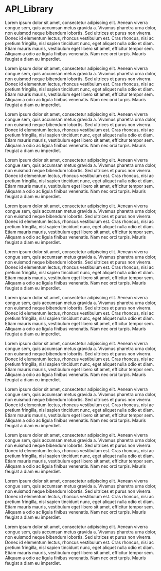 # API_Library



Lorem ipsum dolor sit amet, consectetur adipiscing elit. Aenean viverra congue sem, quis accumsan metus gravida a. Vivamus pharetra urna dolor, non euismod neque bibendum lobortis. Sed ultrices et purus non viverra. Donec id elementum lectus, rhoncus vestibulum est. Cras rhoncus, nisi ac pretium fringilla, nisl sapien tincidunt nunc, eget aliquet nulla odio et diam. Etiam mauris mauris, vestibulum eget libero sit amet, efficitur tempor sem. Aliquam a odio ac ligula finibus venenatis. Nam nec orci turpis. Mauris feugiat a diam eu imperdiet.


Lorem ipsum dolor sit amet, consectetur adipiscing elit. Aenean viverra congue sem, quis accumsan metus gravida a. Vivamus pharetra urna dolor, non euismod neque bibendum lobortis. Sed ultrices et purus non viverra. Donec id elementum lectus, rhoncus vestibulum est. Cras rhoncus, nisi ac pretium fringilla, nisl sapien tincidunt nunc, eget aliquet nulla odio et diam. Etiam mauris mauris, vestibulum eget libero sit amet, efficitur tempor sem. Aliquam a odio ac ligula finibus venenatis. Nam nec orci turpis. Mauris feugiat a diam eu imperdiet.

Lorem ipsum dolor sit amet, consectetur adipiscing elit. Aenean viverra congue sem, quis accumsan metus gravida a. Vivamus pharetra urna dolor, non euismod neque bibendum lobortis. Sed ultrices et purus non viverra. Donec id elementum lectus, rhoncus vestibulum est. Cras rhoncus, nisi ac pretium fringilla, nisl sapien tincidunt nunc, eget aliquet nulla odio et diam. Etiam mauris mauris, vestibulum eget libero sit amet, efficitur tempor sem. Aliquam a odio ac ligula finibus venenatis. Nam nec orci turpis. Mauris feugiat a diam eu imperdiet.



Lorem ipsum dolor sit amet, consectetur adipiscing elit. Aenean viverra congue sem, quis accumsan metus gravida a. Vivamus pharetra urna dolor, non euismod neque bibendum lobortis. Sed ultrices et purus non viverra. Donec id elementum lectus, rhoncus vestibulum est. Cras rhoncus, nisi ac pretium fringilla, nisl sapien tincidunt nunc, eget aliquet nulla odio et diam. Etiam mauris mauris, vestibulum eget libero sit amet, efficitur tempor sem. Aliquam a odio ac ligula finibus venenatis. Nam nec orci turpis. Mauris feugiat a diam eu imperdiet.


Lorem ipsum dolor sit amet, consectetur adipiscing elit. Aenean viverra congue sem, quis accumsan metus gravida a. Vivamus pharetra urna dolor, non euismod neque bibendum lobortis. Sed ultrices et purus non viverra. Donec id elementum lectus, rhoncus vestibulum est. Cras rhoncus, nisi ac pretium fringilla, nisl sapien tincidunt nunc, eget aliquet nulla odio et diam. Etiam mauris mauris, vestibulum eget libero sit amet, efficitur tempor sem. Aliquam a odio ac ligula finibus venenatis. Nam nec orci turpis. Mauris feugiat a diam eu imperdiet.

Lorem ipsum dolor sit amet, consectetur adipiscing elit. Aenean viverra congue sem, quis accumsan metus gravida a. Vivamus pharetra urna dolor, non euismod neque bibendum lobortis. Sed ultrices et purus non viverra. Donec id elementum lectus, rhoncus vestibulum est. Cras rhoncus, nisi ac pretium fringilla, nisl sapien tincidunt nunc, eget aliquet nulla odio et diam. Etiam mauris mauris, vestibulum eget libero sit amet, efficitur tempor sem. Aliquam a odio ac ligula finibus venenatis. Nam nec orci turpis. Mauris feugiat a diam eu imperdiet.



Lorem ipsum dolor sit amet, consectetur adipiscing elit. Aenean viverra congue sem, quis accumsan metus gravida a. Vivamus pharetra urna dolor, non euismod neque bibendum lobortis. Sed ultrices et purus non viverra. Donec id elementum lectus, rhoncus vestibulum est. Cras rhoncus, nisi ac pretium fringilla, nisl sapien tincidunt nunc, eget aliquet nulla odio et diam. Etiam mauris mauris, vestibulum eget libero sit amet, efficitur tempor sem. Aliquam a odio ac ligula finibus venenatis. Nam nec orci turpis. Mauris feugiat a diam eu imperdiet.


Lorem ipsum dolor sit amet, consectetur adipiscing elit. Aenean viverra congue sem, quis accumsan metus gravida a. Vivamus pharetra urna dolor, non euismod neque bibendum lobortis. Sed ultrices et purus non viverra. Donec id elementum lectus, rhoncus vestibulum est. Cras rhoncus, nisi ac pretium fringilla, nisl sapien tincidunt nunc, eget aliquet nulla odio et diam. Etiam mauris mauris, vestibulum eget libero sit amet, efficitur tempor sem. Aliquam a odio ac ligula finibus venenatis. Nam nec orci turpis. Mauris feugiat a diam eu imperdiet.

Lorem ipsum dolor sit amet, consectetur adipiscing elit. Aenean viverra congue sem, quis accumsan metus gravida a. Vivamus pharetra urna dolor, non euismod neque bibendum lobortis. Sed ultrices et purus non viverra. Donec id elementum lectus, rhoncus vestibulum est. Cras rhoncus, nisi ac pretium fringilla, nisl sapien tincidunt nunc, eget aliquet nulla odio et diam. Etiam mauris mauris, vestibulum eget libero sit amet, efficitur tempor sem. Aliquam a odio ac ligula finibus venenatis. Nam nec orci turpis. Mauris feugiat a diam eu imperdiet.



Lorem ipsum dolor sit amet, consectetur adipiscing elit. Aenean viverra congue sem, quis accumsan metus gravida a. Vivamus pharetra urna dolor, non euismod neque bibendum lobortis. Sed ultrices et purus non viverra. Donec id elementum lectus, rhoncus vestibulum est. Cras rhoncus, nisi ac pretium fringilla, nisl sapien tincidunt nunc, eget aliquet nulla odio et diam. Etiam mauris mauris, vestibulum eget libero sit amet, efficitur tempor sem. Aliquam a odio ac ligula finibus venenatis. Nam nec orci turpis. Mauris feugiat a diam eu imperdiet.


Lorem ipsum dolor sit amet, consectetur adipiscing elit. Aenean viverra congue sem, quis accumsan metus gravida a. Vivamus pharetra urna dolor, non euismod neque bibendum lobortis. Sed ultrices et purus non viverra. Donec id elementum lectus, rhoncus vestibulum est. Cras rhoncus, nisi ac pretium fringilla, nisl sapien tincidunt nunc, eget aliquet nulla odio et diam. Etiam mauris mauris, vestibulum eget libero sit amet, efficitur tempor sem. Aliquam a odio ac ligula finibus venenatis. Nam nec orci turpis. Mauris feugiat a diam eu imperdiet.

Lorem ipsum dolor sit amet, consectetur adipiscing elit. Aenean viverra congue sem, quis accumsan metus gravida a. Vivamus pharetra urna dolor, non euismod neque bibendum lobortis. Sed ultrices et purus non viverra. Donec id elementum lectus, rhoncus vestibulum est. Cras rhoncus, nisi ac pretium fringilla, nisl sapien tincidunt nunc, eget aliquet nulla odio et diam. Etiam mauris mauris, vestibulum eget libero sit amet, efficitur tempor sem. Aliquam a odio ac ligula finibus venenatis. Nam nec orci turpis. Mauris feugiat a diam eu imperdiet.
